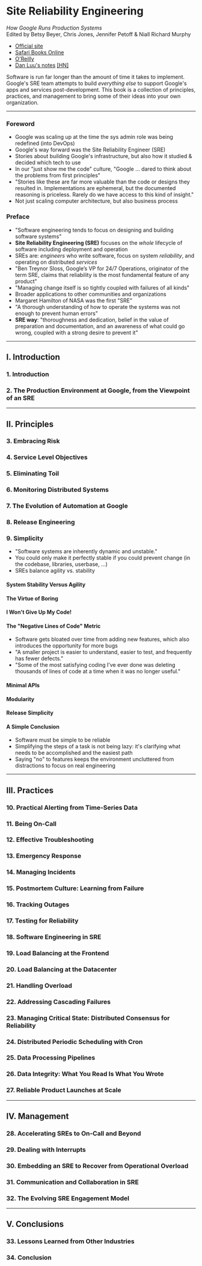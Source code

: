 # Site Reliability Engineering

*How Google Runs Production Systems*<br>
Edited by Betsy Beyer, Chris Jones, Jennifer Petoff & Niall Richard Murphy

- [Official site](https://g.co/SREBook)
- [Safari Books Online](https://www.safaribooksonline.com/library/view/site-reliability-engineering/9781491929117/)
- [O'Reilly](http://shop.oreilly.com/product/0636920041528.do)
- [Dan Luu's notes](http://danluu.com/google-sre-book/) [[HN]](https://news.ycombinator.com/item?id=11474002)

Software is run far longer than the amount of time it takes to implement.  Google's SRE team attempts to build *everything else* to support Google's apps and services post-development.  This book is a collection of principles, practices, and management to bring some of their ideas into your own organization.

---

### Foreword

- Google was scaling up at the time the sys admin role was being redefined (into DevOps)
- Google's way forward was the Site Reliability Engineer (SRE)
- Stories about building Google's infrastructure, but also how it studied & decided which tech to use
- In our "just show me the code" culture, "Google ... dared to think about the problems from first principles"
- "Stories like these are far more valuable than the code or designs they resulted in. Implementations are ephemeral, but the documented reasoning is priceless. Rarely do we have access to this kind of insight."
- Not just scaling computer architecture, but also business process

### Preface

- "Software engineering tends to focus on designing and building software systems"
- **Site Reliability Engineering (SRE)** focuses on the *whole* lifecycle of software including deployment and operation
- SREs are: *engineers* who write software, focus on system *reliability*, and operating on distributed *services*
- "Ben Treynor Sloss, Google’s VP for 24/7 Operations, originator of the term SRE, claims that reliability is the most fundamental feature of any product"
- "Managing change itself is so tightly coupled with failures of all kinds"
- Broader applications to other communities and organizations
- Margaret Hamilton of NASA was the first "SRE"
- "A thorough understanding of how to operate the systems was not enough to prevent human errors"
- **SRE way**: "thoroughness and dedication, belief in the value of preparation and documentation, and an awareness of what could go wrong, coupled with a strong desire to prevent it"

---

## I. Introduction

### 1. Introduction

### 2. The Production Environment at Google, from the Viewpoint of an SRE

---

## II. Principles

### 3. Embracing Risk

### 4. Service Level Objectives

### 5. Eliminating Toil

### 6. Monitoring Distributed Systems

### 7. The Evolution of Automation at Google

### 8. Release Engineering

### 9. Simplicity

- "Software systems are inherently dynamic and unstable."
- You could only make it perfectly stable if you could prevent change (in the codebase, libraries, userbase, ...)
- SREs balance agility vs. stability

#### System Stability Versus Agility

#### The Virtue of Boring

#### I Won't Give Up My Code!

#### The "Negative Lines of Code" Metric

- Software gets bloated over time from adding new features, which also introduces the opportunity for more bugs
- "A smaller project is easier to understand, easier to test, and frequently has fewer defects."
- "Some of the most satisfying coding I’ve ever done was deleting thousands of lines of code at a time when it was no longer useful."

#### Minimal APIs

#### Modularity

#### Release Simplicity

#### A Simple Conclusion

- Software must be simple to be reliable
- Simplifying the steps of a task is not being lazy: it's clarifying what needs to be accomplished and the easiest path
- Saying "no" to features keeps the environment uncluttered from distractions to focus on real engineering

---

## III. Practices

### 10. Practical Alerting from Time-Series Data

### 11. Being On-Call

### 12. Effective Troubleshooting

### 13. Emergency Response

### 14. Managing Incidents

### 15. Postmortem Culture: Learning from Failure

### 16. Tracking Outages

### 17. Testing for Reliability

### 18. Software Engineering in SRE

### 19. Load Balancing at the Frontend

### 20. Load Balancing at the Datacenter

### 21. Handling Overload

### 22. Addressing Cascading Failures

### 23. Managing Critical State: Distributed Consensus for Reliability

### 24. Distributed Periodic Scheduling with Cron

### 25. Data Processing Pipelines

### 26. Data Integrity: What You Read Is What You Wrote

### 27. Reliable Product Launches at Scale

---

## IV. Management

### 28. Accelerating SREs to On-Call and Beyond

### 29. Dealing with Interrupts

### 30. Embedding an SRE to Recover from Operational Overload

### 31. Communication and Collaboration in SRE

### 32. The Evolving SRE Engagement Model

---

## V. Conclusions

### 33. Lessons Learned from Other Industries

### 34. Conclusion
